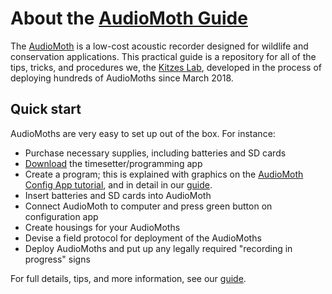 # About the [AudioMoth Guide](https://github.com/rhine3/audiomoth-guide/blob/master/guide.md)

The [AudioMoth](https://www.openacousticdevices.info/) is a low-cost acoustic recorder designed for wildlife and conservation applications. This practical guide is a repository for all of the tips, tricks, and procedures we, the [Kitzes Lab](http://www.kitzeslab.org/), developed in the process of deploying hundreds of AudioMoths since March 2018.


## Quick start

AudioMoths are very easy to set up out of the box. For instance:

* Purchase necessary supplies, including batteries and SD cards
* [Download](https://www.openacousticdevices.info/config) the timesetter/programming app 
* Create a program; this is explained with graphics on the [AudioMoth Config App tutorial](https://www.openacousticdevices.info/config-app-guide), and in detail in our [guide](https://github.com/rhine3/audiomoth-guide/blob/master/guide.md).
* Insert batteries and SD cards into AudioMoth
* Connect AudioMoth to computer and press green button on configuration app
* Create housings for your AudioMoths
* Devise a field protocol for deployment of the AudioMoths
* Deploy AudioMoths and put up any legally required "recording in progress" signs

For full details, tips, and more information, see our [guide](https://github.com/rhine3/audiomoth-guide/blob/master/guide.md).
